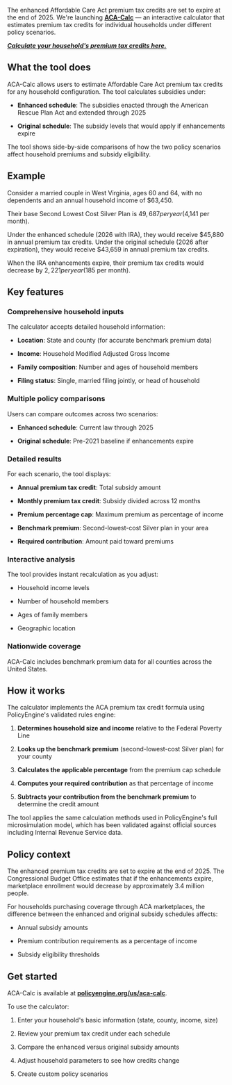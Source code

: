 The enhanced Affordable Care Act premium tax credits are set to expire at the end of 2025. We're launching [**ACA-Calc**](https://policyengine.org/us/aca-calc) — an interactive calculator that estimates premium tax credits for individual households under different policy scenarios.

[**_Calculate your household's premium tax credits here._**](https://policyengine.org/us/aca-calc)

## What the tool does

ACA-Calc allows users to estimate Affordable Care Act premium tax credits for any household configuration. The tool calculates subsidies under:

- **Enhanced schedule**: The subsidies enacted through the American Rescue Plan Act and extended through 2025

- **Original schedule**: The subsidy levels that would apply if enhancements expire

The tool shows side-by-side comparisons of how the two policy scenarios affect household premiums and subsidy eligibility.

## Example

Consider a married couple in West Virginia, ages 60 and 64, with no dependents and an annual household income of $63,450.

Their base Second Lowest Cost Silver Plan is $49,687 per year ($4,141 per month).

Under the enhanced schedule (2026 with IRA), they would receive $45,880 in annual premium tax credits. Under the original schedule (2026 after expiration), they would receive $43,659 in annual premium tax credits.

When the IRA enhancements expire, their premium tax credits would decrease by $2,221 per year ($185 per month).

## Key features

### Comprehensive household inputs

The calculator accepts detailed household information:

- **Location**: State and county (for accurate benchmark premium data)

- **Income**: Household Modified Adjusted Gross Income

- **Family composition**: Number and ages of household members

- **Filing status**: Single, married filing jointly, or head of household

### Multiple policy comparisons

Users can compare outcomes across two scenarios:

- **Enhanced schedule**: Current law through 2025

- **Original schedule**: Pre-2021 baseline if enhancements expire

### Detailed results

For each scenario, the tool displays:

- **Annual premium tax credit**: Total subsidy amount

- **Monthly premium tax credit**: Subsidy divided across 12 months

- **Premium percentage cap**: Maximum premium as percentage of income

- **Benchmark premium**: Second-lowest-cost Silver plan in your area

- **Required contribution**: Amount paid toward premiums

### Interactive analysis

The tool provides instant recalculation as you adjust:

- Household income levels

- Number of household members

- Ages of family members

- Geographic location

### Nationwide coverage

ACA-Calc includes benchmark premium data for all counties across the United States.

## How it works

The calculator implements the ACA premium tax credit formula using PolicyEngine's validated rules engine:

1. **Determines household size and income** relative to the Federal Poverty Line

2. **Looks up the benchmark premium** (second-lowest-cost Silver plan) for your county

3. **Calculates the applicable percentage** from the premium cap schedule

4. **Computes your required contribution** as that percentage of income

5. **Subtracts your contribution from the benchmark premium** to determine the credit amount

The tool applies the same calculation methods used in PolicyEngine's full microsimulation model, which has been validated against official sources including Internal Revenue Service data.

## Policy context

The enhanced premium tax credits are set to expire at the end of 2025. The Congressional Budget Office estimates that if the enhancements expire, marketplace enrollment would decrease by approximately 3.4 million people.

For households purchasing coverage through ACA marketplaces, the difference between the enhanced and original subsidy schedules affects:

- Annual subsidy amounts

- Premium contribution requirements as a percentage of income

- Subsidy eligibility thresholds

## Get started

ACA-Calc is available at [**policyengine.org/us/aca-calc**](https://policyengine.org/us/aca-calc).

To use the calculator:

1. Enter your household's basic information (state, county, income, size)

2. Review your premium tax credit under each schedule

3. Compare the enhanced versus original subsidy amounts

4. Adjust household parameters to see how credits change

5. Create custom policy scenarios
